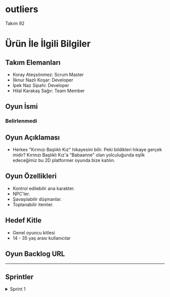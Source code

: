 # **outliers**

Takım 92

# Ürün İle İlgili Bilgiler

## Takım Elemanları

- Koray Ateşsönmez: Scrum Master
- İlknur Nazlı Koşar: Developer
- İpek Naz Sipahi: Developer
- Hilal Karakaş Sağır: Team Member

## Oyun İsmi

### Belirlenmedi

## Oyun Açıklaması
 - Herkes "Kırmızı Başlıklı Kız" hikayesini bilir. Peki bildikleri hikaye gerçek midir? Kırmızı Başlıklı Kız'a "Babaanne" olan yolculuğunda eşlik edeceğimiz bu 2D platformer oyunda bize katılın.

## Oyun Özellikleri
- Kontrol edilebilir ana karakter.
- NPC'ler.
- Şavaşılabilir düşmanlar.
- Toplanabilir itemler. 

## Hedef Kitle
- Genel oyuncu kitlesi
- 14 - 35 yaş arası kullanıcılar

## Oyun Backlog URL

--------

## Sprintler

<details>
<summary>Sprint 1</summary>

```
- **Sprint Notları**: 

- **Sprint içinde tamamlanması tahmin edilen puan**: 100 Puan

- **Puan tamamlama mantığı**: 


- **Daily Scrum**:
- **Sprint board update**:
- **Sprint Review**: 
Alınan kararlar:
Sprint Review katılımcıları: 

- **Sprint Retrospective:**
  - 
  - 
  - 
-**Diğer Notlar**:
- N/A
```
</details>
